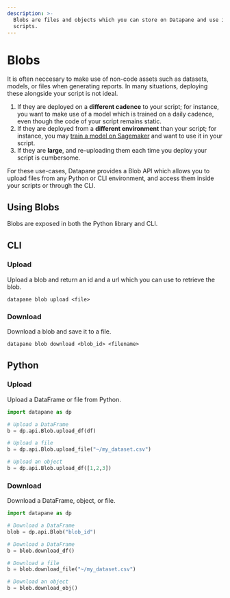 ```yaml
---
description: >-
  Blobs are files and objects which you can store on Datapane and use in your
  scripts.
---
```


# Blobs

It is often neccesary to make use of non-code assets such as datasets, models, or files when generating reports. In many situations, deploying these alongside your script is not ideal.

1. If they are deployed on a **different cadence** to your script; for instance, you want to make use of a model which is trained on a daily cadence, even though the code of your script remains static.
2. If they are deployed from a **different environment** than your script; for instance, you may [train a model on Sagemaker](../guides/guide-creating-ml-model-form.md) and want to use it in your script.
3. If they are **large**, and re-uploading them each time you deploy your script is cumbersome.

For these use-cases, Datapane provides a Blob API which allows you to upload files from any Python or CLI environment, and access them inside your scripts or through the CLI.

## Using Blobs

Blobs are exposed in both the Python library and CLI. 

## CLI

### Upload

Upload a blob and return an id and a url which you can use to retrieve the blob.

```text
datapane blob upload <file>
```

### Download

Download a blob and save it to a file.

```text
datapane blob download <blob_id> <filename>
```

## Python 

### Upload

Upload a DataFrame or file from Python.

```python
import datapane as dp

# Upload a DataFrame
b = dp.api.Blob.upload_df(df)

# Upload a file
b = dp.api.Blob.upload_file("~/my_dataset.csv")

# Upload an object
b = dp.api.Blob.upload_df([1,2,3])
```

### Download

Download a DataFrame, object, or file.

```python
import datapane as dp

# Download a DataFrame
blob = dp.api.Blob("blob_id")

# Download a DataFrame
b = blob.download_df()

# Download a file
b = blob.download_file("~/my_dataset.csv")

# Download an object
b = blob.download_obj()

```



